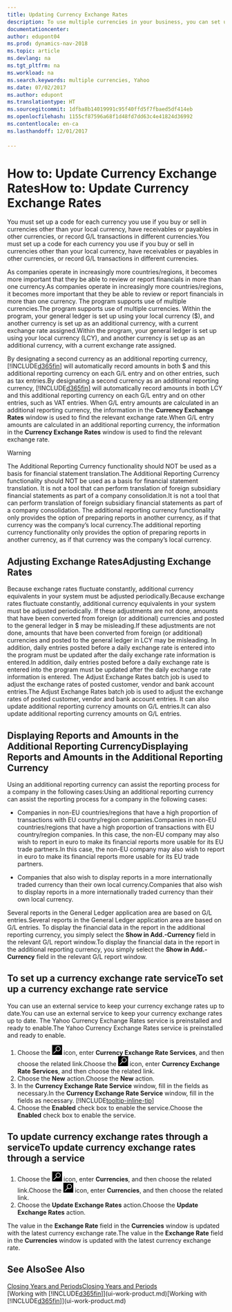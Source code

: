 ```yaml
---
title: Updating Currency Exchange Rates
description: To use multiple currencies in your business, you can set up a code for each currency and use an external exchange rate service, such as Yahoo.
documentationcenter: 
author: edupont04
ms.prod: dynamics-nav-2018
ms.topic: article
ms.devlang: na
ms.tgt_pltfrm: na
ms.workload: na
ms.search.keywords: multiple currencies, Yahoo
ms.date: 07/02/2017
ms.author: edupont
ms.translationtype: HT
ms.sourcegitcommit: 1dfba8b14019991c95f40ffd5f7fbaed5df414eb
ms.openlocfilehash: 1155cf87596a68f1d48fd7dd63c4e41824d36992
ms.contentlocale: en-ca
ms.lasthandoff: 12/01/2017

---
```

# <a name="how-to-update-currency-exchange-rates"></a><span data-ttu-id="198fe-103">How to: Update Currency Exchange Rates</span><span class="sxs-lookup"><span data-stu-id="198fe-103">How to: Update Currency Exchange Rates</span></span>
<span data-ttu-id="198fe-104">You must set up a code for each currency you use if you buy or sell in currencies other than your local currency, have receivables or payables in other currencies, or record G/L transactions in different currencies.</span><span class="sxs-lookup"><span data-stu-id="198fe-104">You must set up a code for each currency you use if you buy or sell in currencies other than your local currency, have receivables or payables in other currencies, or record G/L transactions in different currencies.</span></span>  

<span data-ttu-id="198fe-105">As companies operate in increasingly more countries/regions, it becomes more important that they be able to review or report financials in more than one currency.</span><span class="sxs-lookup"><span data-stu-id="198fe-105">As companies operate in increasingly more countries/regions, it becomes more important that they be able to review or report financials in more than one currency.</span></span> <span data-ttu-id="198fe-106">The program supports use of multiple currencies.</span><span class="sxs-lookup"><span data-stu-id="198fe-106">The program supports use of multiple currencies.</span></span> <span data-ttu-id="198fe-107">Within the program, your general ledger is set up using your local currency ($), and another currency is set up as an additional currency, with a current exchange rate assigned.</span><span class="sxs-lookup"><span data-stu-id="198fe-107">Within the program, your general ledger is set up using your local currency (LCY), and another currency is set up as an additional currency, with a current exchange rate assigned.</span></span>  

 <span data-ttu-id="198fe-108">By designating a second currency as an additional reporting currency, [!INCLUDE[d365fin](includes/d365fin_md.md)] will automatically record amounts in both $ and this additional reporting currency on each G/L entry and on other entries, such as tax entries.</span><span class="sxs-lookup"><span data-stu-id="198fe-108">By designating a second currency as an additional reporting currency, [!INCLUDE[d365fin](includes/d365fin_md.md)] will automatically record amounts in both LCY and this additional reporting currency on each G/L entry and on other entries, such as VAT entries.</span></span> <span data-ttu-id="198fe-109">When G/L entry amounts are calculated in an additional reporting currency, the information in the **Currency Exchange Rates** window is used to find the relevant exchange rate.</span><span class="sxs-lookup"><span data-stu-id="198fe-109">When G/L entry amounts are calculated in an additional reporting currency, the information in the **Currency Exchange Rates** window is used to find the relevant exchange rate.</span></span>  

> [!WARNING]  
>  <span data-ttu-id="198fe-110">The Additional Reporting Currency functionality should NOT be used as a basis for financial statement translation.</span><span class="sxs-lookup"><span data-stu-id="198fe-110">The Additional Reporting Currency functionality should NOT be used as a basis for financial statement translation.</span></span> <span data-ttu-id="198fe-111">It is not a tool that can perform translation of foreign subsidiary financial statements as part of a company consolidation.</span><span class="sxs-lookup"><span data-stu-id="198fe-111">It is not a tool that can perform translation of foreign subsidiary financial statements as part of a company consolidation.</span></span> <span data-ttu-id="198fe-112">The additional reporting currency functionality only provides the option of preparing reports in another currency, as if that currency was the company’s local currency.</span><span class="sxs-lookup"><span data-stu-id="198fe-112">The additional reporting currency functionality only provides the option of preparing reports in another currency, as if that currency was the company’s local currency.</span></span>

## <a name="adjusting-exchange-rates"></a><span data-ttu-id="198fe-113">Adjusting Exchange Rates</span><span class="sxs-lookup"><span data-stu-id="198fe-113">Adjusting Exchange Rates</span></span>  
<span data-ttu-id="198fe-114">Because exchange rates fluctuate constantly, additional currency equivalents in your system must be adjusted periodically.</span><span class="sxs-lookup"><span data-stu-id="198fe-114">Because exchange rates fluctuate constantly, additional currency equivalents in your system must be adjusted periodically.</span></span> <span data-ttu-id="198fe-115">If these adjustments are not done, amounts that have been converted from foreign (or additional) currencies and posted to the general ledger in $ may be misleading.</span><span class="sxs-lookup"><span data-stu-id="198fe-115">If these adjustments are not done, amounts that have been converted from foreign (or additional) currencies and posted to the general ledger in LCY may be misleading.</span></span> <span data-ttu-id="198fe-116">In addition, daily entries posted before a daily exchange rate is entered into the program must be updated after the daily exchange rate information is entered.</span><span class="sxs-lookup"><span data-stu-id="198fe-116">In addition, daily entries posted before a daily exchange rate is entered into the program must be updated after the daily exchange rate information is entered.</span></span> <span data-ttu-id="198fe-117">The Adjust Exchange Rates batch job is used to adjust the exchange rates of posted customer, vendor and bank account entries.</span><span class="sxs-lookup"><span data-stu-id="198fe-117">The Adjust Exchange Rates batch job is used to adjust the exchange rates of posted customer, vendor and bank account entries.</span></span> <span data-ttu-id="198fe-118">It can also update additional reporting currency amounts on G/L entries.</span><span class="sxs-lookup"><span data-stu-id="198fe-118">It can also update additional reporting currency amounts on G/L entries.</span></span>  

## <a name="displaying-reports-and-amounts-in-the-additional-reporting-currency"></a><span data-ttu-id="198fe-119">Displaying Reports and Amounts in the Additional Reporting Currency</span><span class="sxs-lookup"><span data-stu-id="198fe-119">Displaying Reports and Amounts in the Additional Reporting Currency</span></span>  
<span data-ttu-id="198fe-120">Using an additional reporting currency can assist the reporting process for a company in the following cases:</span><span class="sxs-lookup"><span data-stu-id="198fe-120">Using an additional reporting currency can assist the reporting process for a company in the following cases:</span></span>  

- <span data-ttu-id="198fe-121">Companies in non-EU countries/regions that have a high proportion of transactions with EU country/region companies.</span><span class="sxs-lookup"><span data-stu-id="198fe-121">Companies in non-EU countries/regions that have a high proportion of transactions with EU country/region companies.</span></span> <span data-ttu-id="198fe-122">In this case, the non-EU company may also wish to report in euro to make its financial reports more usable for its EU trade partners.</span><span class="sxs-lookup"><span data-stu-id="198fe-122">In this case, the non-EU company may also wish to report in euro to make its financial reports more usable for its EU trade partners.</span></span>  

- <span data-ttu-id="198fe-123">Companies that also wish to display reports in a more internationally traded currency than their own local currency.</span><span class="sxs-lookup"><span data-stu-id="198fe-123">Companies that also wish to display reports in a more internationally traded currency than their own local currency.</span></span>  

<span data-ttu-id="198fe-124">Several reports in the General Ledger application area are based on G/L entries.</span><span class="sxs-lookup"><span data-stu-id="198fe-124">Several reports in the General Ledger application area are based on G/L entries.</span></span> <span data-ttu-id="198fe-125">To display the financial data in the report in the additional reporting currency, you simply select the **Show in Add.-Currency** field in the relevant G/L report window.</span><span class="sxs-lookup"><span data-stu-id="198fe-125">To display the financial data in the report in the additional reporting currency, you simply select the **Show in Add.-Currency** field in the relevant G/L report window.</span></span>  

## <a name="to-set-up-a-currency-exchange-rate-service"></a><span data-ttu-id="198fe-126">To set up a currency exchange rate service</span><span class="sxs-lookup"><span data-stu-id="198fe-126">To set up a currency exchange rate service</span></span>
<span data-ttu-id="198fe-127">You can use an external service to keep your currency exchange rates up to date.</span><span class="sxs-lookup"><span data-stu-id="198fe-127">You can use an external service to keep your currency exchange rates up to date.</span></span> <span data-ttu-id="198fe-128">The Yahoo Currency Exchange Rates service is preinstalled and ready to enable.</span><span class="sxs-lookup"><span data-stu-id="198fe-128">The Yahoo Currency Exchange Rates service is preinstalled and ready to enable.</span></span>

1. <span data-ttu-id="198fe-129">Choose the ![Search for Page or Report](media/ui-search/search_small.png "Search for Page or Report icon") icon, enter **Currency Exchange Rate Services**, and then choose the related link.</span><span class="sxs-lookup"><span data-stu-id="198fe-129">Choose the ![Search for Page or Report](media/ui-search/search_small.png "Search for Page or Report icon") icon, enter **Currency Exchange Rate Services**, and then choose the related link.</span></span>
2. <span data-ttu-id="198fe-130">Choose the **New** action.</span><span class="sxs-lookup"><span data-stu-id="198fe-130">Choose the **New** action.</span></span>
3. <span data-ttu-id="198fe-131">In the **Currency Exchange Rate Service** window, fill in the fields as necessary.</span><span class="sxs-lookup"><span data-stu-id="198fe-131">In the **Currency Exchange Rate Service** window, fill in the fields as necessary.</span></span> [!INCLUDE[tooltip-inline-tip](includes/tooltip-inline-tip_md.md)]
4. <span data-ttu-id="198fe-132">Choose the **Enabled** check box to enable the service.</span><span class="sxs-lookup"><span data-stu-id="198fe-132">Choose the **Enabled** check box to enable the service.</span></span>

## <a name="to-update-currency-exchange-rates-through-a-service"></a><span data-ttu-id="198fe-133">To update currency exchange rates through a service</span><span class="sxs-lookup"><span data-stu-id="198fe-133">To update currency exchange rates through a service</span></span>
1. <span data-ttu-id="198fe-134">Choose the ![Search for Page or Report](media/ui-search/search_small.png "Search for Page or Report icon") icon, enter **Currencies**, and then choose the related link.</span><span class="sxs-lookup"><span data-stu-id="198fe-134">Choose the ![Search for Page or Report](media/ui-search/search_small.png "Search for Page or Report icon") icon, enter **Currencies**, and then choose the related link.</span></span>
2. <span data-ttu-id="198fe-135">Choose the **Update Exchange Rates** action.</span><span class="sxs-lookup"><span data-stu-id="198fe-135">Choose the **Update Exchange Rates** action.</span></span>

<span data-ttu-id="198fe-136">The value in the **Exchange Rate** field in the **Currencies** window is updated with the latest currency exchange rate.</span><span class="sxs-lookup"><span data-stu-id="198fe-136">The value in the **Exchange Rate** field in the **Currencies** window is updated with the latest currency exchange rate.</span></span>

## <a name="see-also"></a><span data-ttu-id="198fe-137">See Also</span><span class="sxs-lookup"><span data-stu-id="198fe-137">See Also</span></span>
[<span data-ttu-id="198fe-138">Closing Years and Periods</span><span class="sxs-lookup"><span data-stu-id="198fe-138">Closing Years and Periods</span></span>](year-close-years-periods.md)  
<span data-ttu-id="198fe-139">[Working with [!INCLUDE[d365fin](includes/d365fin_md.md)]](ui-work-product.md)</span><span class="sxs-lookup"><span data-stu-id="198fe-139">[Working with [!INCLUDE[d365fin](includes/d365fin_md.md)]](ui-work-product.md)</span></span>

